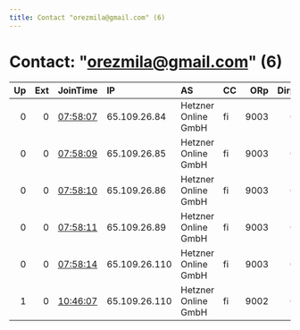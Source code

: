 ```yaml
---
title: Contact "orezmila@gmail.com" (6)
---
```


# Contact: "orezmila@gmail.com" (6)

|   Up |   Ext | JoinTime                                                                                              | IP            | AS                  | CC   |   ORp |   Dirp | OS    | Version   | Nickname   |   eFamMembers |
|-----:|------:|:------------------------------------------------------------------------------------------------------|:--------------|:--------------------|:-----|------:|-------:|:------|:----------|:-----------|--------------:|
|    0 |     0 | [07:58:07](https://nusenu.github.io/OrNetStats/w/relay/E4EF34D7107EA42B94D12D41AFFC0B8F66F98CC8.html) | 65.109.26.84  | Hetzner Online GmbH | fi   |  9003 |      0 | Linux | 0.4.7.13  | Orez6      |             1 |
|    0 |     0 | [07:58:09](https://nusenu.github.io/OrNetStats/w/relay/B84FB99FA065C56E5791E803E953CBEED31B37B6.html) | 65.109.26.85  | Hetzner Online GmbH | fi   |  9003 |      0 | Linux | 0.4.7.13  | Orez7      |             1 |
|    0 |     0 | [07:58:10](https://nusenu.github.io/OrNetStats/w/relay/B237F05FD9E58CCA94A8A22673635CD614F69305.html) | 65.109.26.86  | Hetzner Online GmbH | fi   |  9003 |      0 | Linux | 0.4.7.13  | Orez8      |             1 |
|    0 |     0 | [07:58:11](https://nusenu.github.io/OrNetStats/w/relay/E71DAD3C003CDE278ED71AF542D9A183D8FF3EFE.html) | 65.109.26.89  | Hetzner Online GmbH | fi   |  9003 |      0 | Linux | 0.4.7.13  | Orez9      |             1 |
|    0 |     0 | [07:58:14](https://nusenu.github.io/OrNetStats/w/relay/06982775952105F9F1D91071264ECF6EA93D39F7.html) | 65.109.26.110 | Hetzner Online GmbH | fi   |  9003 |      0 | Linux | 0.4.7.13  | Orez10     |             1 |
|    1 |     0 | [10:46:07](https://nusenu.github.io/OrNetStats/w/relay/CE18C6B77848986F34DD002E26B9283A4F1AAC6B.html) | 65.109.26.110 | Hetzner Online GmbH | fi   |  9002 |      0 | Linux | 0.4.7.13  | Orez5      |             5 |
